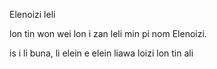 Elenoizi leli

lon tin won wei lon i zan leli min pi nom Elenoizi.

is i li buna, li elein e elein liawa loizi lon tin ali


